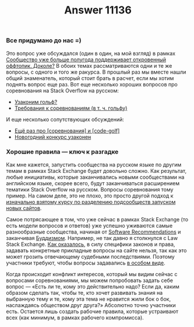 ﻿---
title: "Answer 11136"
se.owner.user_id: 6
se.owner.display_name: "Nicolas Chabanovsky"
se.owner.link: "https://ru.meta.stackoverflow.com/users/6/nicolas-chabanovsky"
se.answer_id: 11136
se.question_id: 11097
se.post_type: answer
se.is_accepted: False
---
<h3>Все придумано до нас =)</h3>
<p>Это вопрос уже обсуждался (один в один, на мой взгляд) в рамках <a href="https://ru.meta.stackoverflow.com/q/10370/6">Сообщество уже больше полугода поддерживает откровенный оффтопик. Доколе?</a> В обоих темах рассматриваются одни и те же вопросы, с одного и того же ракурса. В прошлый раз мы вместе нашли общий знаменатель, который стоит брать в расчет, если мы хотим поднять вопрос еще раз. Вот еще несколько хороших вопросов про соревнования на Stack Overflow на русском:</p>
<ul>
<li><a href="https://ru.meta.stackoverflow.com/q/2933/6">Узаконим гольф?</a></li>
<li><a href="https://ru.meta.stackoverflow.com/q/5292/6">Требования к соревнованиям (в т. ч. гольфу)</a></li>
</ul>
<p>И еще несколько сопутствующих обсуждений:</p>
<ul>
<li><a href="https://ru.meta.stackoverflow.com/q/10319/6">Ещё раз про [соревнования] и [code-golf]</a></li>
<li><a href="https://ru.meta.stackoverflow.com/q/9961/6">Новогодний конкурс узаконен</a></li>
</ul>
<h3>Хорошие правила — ключ к разгадке</h3>
<p>Как мне кажется, запустить сообщества на русском языке по другим темам в рамках Stack Exchange будет довольно сложно. Как результат, любые инициативы, которые заканчивались новыми сообществами на английском языке, скорее всего, будут заканчиваться расширением тематики Stack Overflow на русском. Вопросы соревнования тому пример. На самом деле, это не плохо, это просто другой подход к <a href="https://stackoverflow.blog/2009/05/31/the-stack-overflow-trilogy/">изначально взятому курсу по разделению подсообществ запуском новых сайтов</a>.</p>
<p>Самое потрясающее в том, что уже сейчас в рамках Stack Exchange (то есть модели вопросов и ответов) уже успешно уживаются самые разнообразные сообщества, начиная от <a href="https://softwarerecs.stackexchange.com/">Software Recommendations</a> и заканчивая <a href="https://buddhism.stackexchange.com/">Буддизмом</a>. Например, не так давно я столкнулся с Law Stack Exchange. <a href="https://law.meta.stackexchange.com/q/1002/34045">Как оказалось</a>, в силу специфики законов и права, задавать конкретные прикладные вопросы на сайте нельзя, так как это может грозить отвечающему судебными последствиями. Поэтому участники требуют, чтобы вопросы задавались <a href="https://law.meta.stackexchange.com/q/302/34045">в особом виде</a>.</p>
<p>Когда происходит конфликт интересов, который мы видим сейчас с вопросами соревнованиями, мы можем попробовать задать себе вопрос — «Есть ли те, кому это действительно надо? Если да, каким образом сделать так, чтобы те, кто хочет развивать знания на выбранную тему и те, кому эта тема не нравится жили бок о бок, наслаждаясь обществом друг друга?» Абсолютно точно участники есть. Остается лишь создать рабочие правила, которые устраивают всех (как минимум, в рамках рабочего компромисса).</p>
